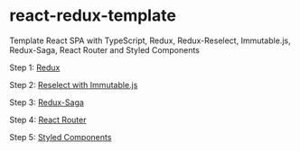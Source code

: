 # react-redux-template
Template React SPA with TypeScript, Redux, Redux-Reselect, Immutable.js, Redux-Saga, React Router and Styled Components

Step 1: [Redux](https://github.com/kirzharov/react-redux-template/tree/v.1.0-redux)

Step 2: [Reselect with Immutable.js](https://github.com/kirzharov/react-redux-template/tree/v.1.1-reselect-with-immutable)

Step 3: [Redux-Saga](https://github.com/kirzharov/react-redux-template/tree/feature/redux-saga)

Step 4: [React Router](https://github.com/kirzharov/react-redux-template/tree/feature/react-router)

Step 5: [Styled Components](https://github.com/kirzharov/react-redux-template/tree/feature/styled-components)
